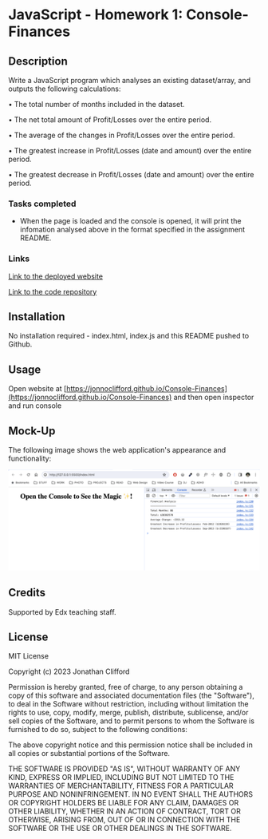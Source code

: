# JavaScript - Homework 1: Console-Finances

## Description

Write a JavaScript program which analyses an existing dataset/array, and outputs the following calculations:

• The total number of months included in the dataset.

• The net total amount of Profit/Losses over the entire period.

• The average of the changes in Profit/Losses over the entire period.

• The greatest increase in Profit/Losses (date and amount) over the entire period.

• The greatest decrease in Profit/Losses (date and amount) over the entire period.

### Tasks completed

* When the page is loaded and the console is opened, it will print the infomation analysed above in the format specified in the assignment README.

### Links

[Link to the deployed website](https://jonnoclifford.github.io/Console-Finances/)

[Link to the code repository](https://github.com/jonnoclifford/console-finances)

## Installation

No installation required - index.html, index.js and this README pushed to Github.

## Usage

Open website at [https://jonnoclifford.github.io/Console-Finances](https://jonnoclifford.github.io/Console-Finances) and then open inspector and run console

## Mock-Up

The following image shows the web application's appearance and functionality:

![Portfolio Demo](/console-finances-demo.png)

## Credits

Supported by Edx teaching staff.

## License

MIT License

Copyright (c) 2023 Jonathan Clifford

Permission is hereby granted, free of charge, to any person obtaining a copy
of this software and associated documentation files (the "Software"), to deal
in the Software without restriction, including without limitation the rights
to use, copy, modify, merge, publish, distribute, sublicense, and/or sell
copies of the Software, and to permit persons to whom the Software is
furnished to do so, subject to the following conditions:

The above copyright notice and this permission notice shall be included in all
copies or substantial portions of the Software.

THE SOFTWARE IS PROVIDED "AS IS", WITHOUT WARRANTY OF ANY KIND, EXPRESS OR
IMPLIED, INCLUDING BUT NOT LIMITED TO THE WARRANTIES OF MERCHANTABILITY,
FITNESS FOR A PARTICULAR PURPOSE AND NONINFRINGEMENT. IN NO EVENT SHALL THE
AUTHORS OR COPYRIGHT HOLDERS BE LIABLE FOR ANY CLAIM, DAMAGES OR OTHER
LIABILITY, WHETHER IN AN ACTION OF CONTRACT, TORT OR OTHERWISE, ARISING FROM,
OUT OF OR IN CONNECTION WITH THE SOFTWARE OR THE USE OR OTHER DEALINGS IN THE
SOFTWARE.
